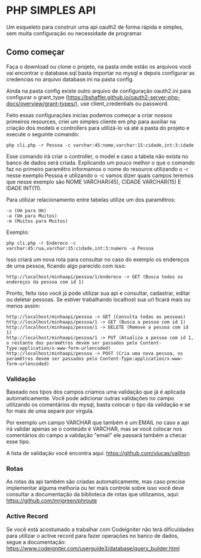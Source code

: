 # PHP SIMPLES API

Um esqueleto para construir uma api oauth2 de forma rápida e simples, sem muita configuração ou necessidade de programar.

## Como começar

Faça o download ou clone o projeto, na pasta onde estão os arquivos você vai encontrar o database.sql basta importar no mysql e depois configurar as credencias no arquivo database.ini na pasta config.

Ainda na pasta config existe outro arquivo de configuração oauth2.ini para configurar o grant_type (https://bshaffer.github.io/oauth2-server-php-docs/overview/grant-types/), use client_credentials ou password.

Feito essas configurações inicias podemos começar a criar nossos primeiros resources, criei um simples cliente em php para auxiliar na criação dos models e controllers para utilizá-lo vá até a pasta do projeto e execute o seguinte comando:

```
php cli.php -r Pessoa -c varchar:45:nome,varchar:15:cidade,int:3:idade
```

Esse comando irá criar o controller, o model e caso a tabela não exista no banco de dados será criada. Explicando um pouco melhor o que o comando faz no primeiro paramêtro informamos o nome do resource utilizando o -r nesse exemplo Pessoa e utilizando o -c vamos dizer quais campos teremos que nesse exemplo são NOME VARCHAR(45), CIDADE VARCHAR(15) E IDADE INT(11).

Para utilizar relacionamento entre tabelas utilize um dos paramêtros:

```
-u (Um para Um)
-a (Um para Muitos)
-m (Muitos para Muitos)
```

Exemplo:

```
php cli.php -r Endereco -c varchar:45:rua,varchar:15:cidade,int:3:numero -a Pessoa
```

Isso criará um nova rota para consultar no caso do exemplo os endereços de uma pessoa, ficando algo parecido com isso:

```
http://localhost/minhaapi/pessoa/1/endereco -> GET (Busca todos os endereços da pessoa com id 1)
```

Pronto, feito isso você já pode utilizar sua api e consultar, cadastrar, editar ou deletar pessoas.
Se estiver trabalhando localhost sua url ficará mais ou menos assim:

```
http://localhost/minhaapi/pessoa -> GET (Consulta todas as pessoas)
http://localhost/minhaapi/pessoa/1 -> GET (Busca a pessoa com id 1)
http://localhost/minhaapi/pessoa/1 -> DELETE (Remove a pessoa com id 1)
http://localhost/minhaapi/pessoa/1 -> PUT (Atualiza a pessoa com id 1, o restante dos paramêtros devem ser passados pelo Content-Type:application/x-www-form-urlencoded)
http://localhost/minhaapi/pessoa -> POST (Cria uma nova pessoa, os paramêtros devem ser passados pelo Content-Type:application/x-www-form-urlencoded)
```

### Validação

Baseado nos tipos dos campos criamos uma validação que já é aplicada automaticamente.
Você pode adicionar outras validações no campo utilizando os comentários do mysql, basta colocar o tipo da validação e se for mais de uma separe por virgula.

Por exemplo um campo VARCHAR que também é um EMAIL no caso a api irá validar apenas se o conteúdo é VARCHAR, mas se você colocar nos comentários do campo a validação "email" ele passará também a checar esse tipo.

A lista de validação você encontra aqui: https://github.com/vlucas/valitron

### Rotas

As rotas da api também são criadas automaticamente, mas caso precise implementar alguma melhoria ou ter mais controle sobre isso você deve consultar a documentação da biblioteca de rotas que utilizamos, aqui: https://github.com/mrjgreen/phroute

### Active Record

Se você está acostumado a trabalhar com Codeigniter não terá dificuldades para utilizar o active record para fazer operações no banco de dados, segue a documentação: https://www.codeigniter.com/userguide3/database/query_builder.html 